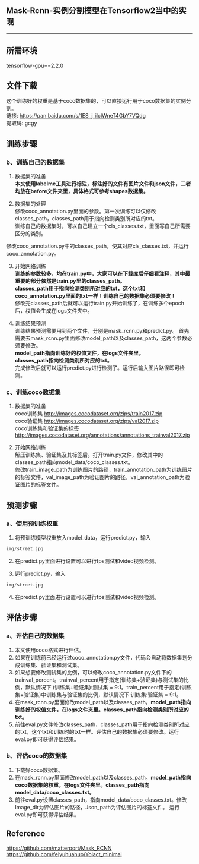 ## Mask-Rcnn-实例分割模型在Tensorflow2当中的实现
---

## 所需环境
tensorflow-gpu==2.2.0

## 文件下载
这个训练好的权重是基于coco数据集的，可以直接运行用于coco数据集的实例分割。  
链接: https://pan.baidu.com/s/1ES_j_ilclWneT4GbY7VQdg    
提取码: gcgy    
   

## 训练步骤 

### b、训练自己的数据集
1. 数据集的准备  
**本文使用labelme工具进行标注，标注好的文件有图片文件和json文件，二者均放在before文件夹里，具体格式可参考shapes数据集。**    

2. 数据集的处理  
修改coco_annotation.py里面的参数。第一次训练可以仅修改classes_path，classes_path用于指向检测类别所对应的txt。    
训练自己的数据集时，可以自己建立一个cls_classes.txt，里面写自己所需要区分的类别。    
 
修改coco_annotation.py中的classes_path，使其对应cls_classes.txt，并运行coco_annotation.py。    

3. 开始网络训练  
**训练的参数较多，均在train.py中，大家可以在下载库后仔细看注释，其中最重要的部分依然是train.py里的classes_path。**   
**classes_path用于指向检测类别所对应的txt，这个txt和coco_annotation.py里面的txt一样！训练自己的数据集必须要修改！**    
修改完classes_path后就可以运行train.py开始训练了，在训练多个epoch后，权值会生成在logs文件夹中。   

4. 训练结果预测  
训练结果预测需要用到两个文件，分别是mask_rcnn.py和predict.py。
首先需要去mask_rcnn.py里面修改model_path以及classes_path，这两个参数必须要修改。    
**model_path指向训练好的权值文件，在logs文件夹里。   
classes_path指向检测类别所对应的txt。**     
完成修改后就可以运行predict.py进行检测了。运行后输入图片路径即可检测。     

### c、训练coco数据集
1. 数据集的准备  
coco训练集 http://images.cocodataset.org/zips/train2017.zip   
coco验证集 http://images.cocodataset.org/zips/val2017.zip   
coco训练集和验证集的标签 http://images.cocodataset.org/annotations/annotations_trainval2017.zip   

2. 开始网络训练  
解压训练集、验证集及其标签后。打开train.py文件，修改其中的classes_path指向model_data/coco_classes.txt。   
修改train_image_path为训练图片的路径，train_annotation_path为训练图片的标签文件，val_image_path为验证图片的路径，val_annotation_path为验证图片的标签文件。


## 预测步骤
### a、使用预训练权重
1. 将预训练模型权重放入model_data，运行predict.py，输入   
```python
img/street.jpg
```
2. 在predict.py里面进行设置可以进行fps测试和video视频检测。   

3. 运行predict.py，输入    
```python
img/street.jpg
```
4. 在predict.py里面进行设置可以进行fps测试和video视频检测。    

## 评估步骤 
### a、评估自己的数据集
1. 本文使用coco格式进行评估。    
2. 如果在训练前已经运行过coco_annotation.py文件，代码会自动将数据集划分成训练集、验证集和测试集。
3. 如果想要修改测试集的比例，可以修改coco_annotation.py文件下的trainval_percent。trainval_percent用于指定(训练集+验证集)与测试集的比例，默认情况下 (训练集+验证集):测试集 = 9:1。train_percent用于指定(训练集+验证集)中训练集与验证集的比例，默认情况下 训练集:验证集 = 9:1。
4. 在mask_rcnn.py里面修改model_path以及classes_path。**model_path指向训练好的权值文件，在logs文件夹里。classes_path指向检测类别所对应的txt。**    
5. 前往eval.py文件修改classes_path，classes_path用于指向检测类别所对应的txt，这个txt和训练时的txt一样。评估自己的数据集必须要修改。运行eval.py即可获得评估结果。  

### b、评估coco的数据集
1. 下载好coco数据集。  
2. 在mask_rcnn.py里面修改model_path以及classes_path。**model_path指向coco数据集的权重，在logs文件夹里。classes_path指向model_data/coco_classes.txt。**    
3. 前往eval.py设置classes_path，指向model_data/coco_classes.txt。修改Image_dir为评估图片的路径，Json_path为评估图片的标签文件。 运行eval.py即可获得评估结果。  
  
## Reference
https://github.com/matterport/Mask_RCNN     
https://github.com/feiyuhuahuo/Yolact_minimal     
